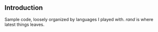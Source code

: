 ## Introduction

Sample code, loosely organized by languages I played with. *rand* is where latest things leaves.
